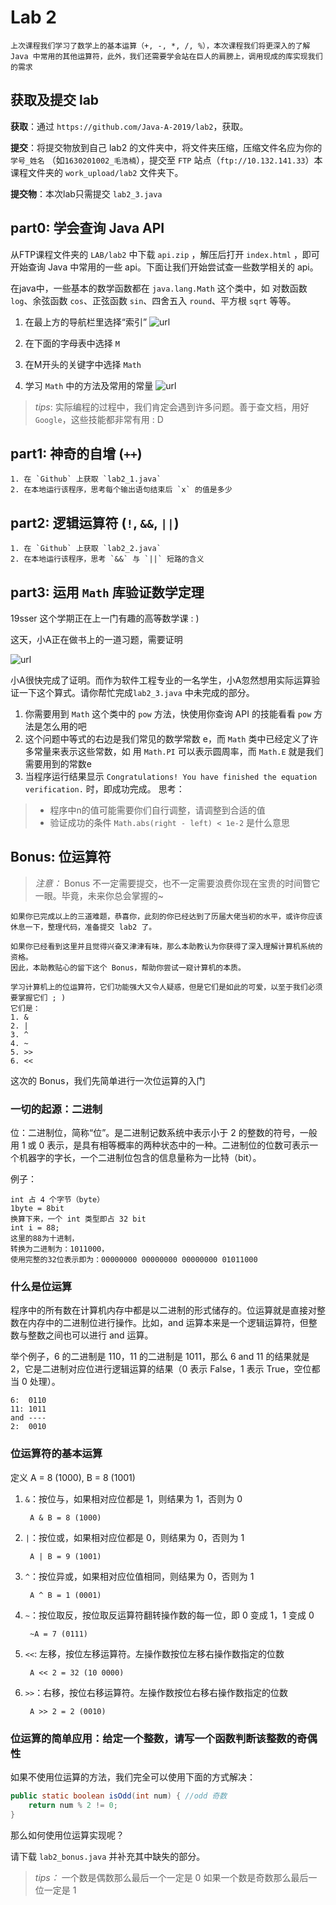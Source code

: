 # Lab 2

    上次课程我们学习了数学上的基本运算（+, -, *, /, %），本次课程我们将更深入的了解 Java 中常用的其他运算符，此外，我们还需要学会站在巨人的肩膀上，调用现成的库实现我们的需求

## 获取及提交 lab

**获取**：通过 `https://github.com/Java-A-2019/lab2`，获取。

**提交**：将提交物放到自己 lab2 的文件夹中，将文件夹压缩，压缩文件名应为你的 `学号_姓名` （如`1630201002_毛浩楠`），提交至 `FTP` 站点（`ftp://10.132.141.33`）本课程文件夹的 `work_upload/lab2` 文件夹下。

**提交物**：本次lab只需提交 `lab2_3.java`

## part0: 学会查询 Java API

从FTP课程文件夹的 `LAB/lab2` 中下载 `api.zip` ，解压后打开 `index.html` ，即可开始查询 Java 中常用的一些 api。下面让我们开始尝试查一些数学相关的 api。

在java中，一些基本的数学函数都在 `java.lang.Math` 这个类中，如 对数函数 `log`、余弦函数 `cos`、正弦函数 `sin`、四舍五入 `round`、平方根 `sqrt` 等等。

1. 在最上方的导航栏里选择“索引”
![url](https://cloud.githubusercontent.com/assets/9759891/18612704/5b64ddb4-7d93-11e6-895b-4c6441fe1135.png)

2. 在下面的字母表中选择 `M`

3. 在M开头的关键字中选择 `Math`

4. 学习 `Math` 中的方法及常用的常量
![url](https://cloud.githubusercontent.com/assets/9759891/18612881/9a8be44a-7d9a-11e6-96de-0323808e00b4.png)

> *tips*: 实际编程的过程中，我们肯定会遇到许多问题。善于查文档，用好 `Google`，这些技能都非常有用 : D

## part1: 神奇的自增 (`++`)

    1. 在 `Github` 上获取 `lab2_1.java`
    2. 在本地运行该程序，思考每个输出语句结束后 `x` 的值是多少

## part2: 逻辑运算符 (`!`, `&&`, `||`)

    1. 在 `Github` 上获取 `lab2_2.java`
    2. 在本地运行该程序，思考 `&&` 与 `||` 短路的含义    

## part3: 运用 `Math` 库验证数学定理

19sser 这个学期正在上一门有趣的高等数学课 : )

这天，小A正在做书上的一道习题，需要证明

![url](https://cloud.githubusercontent.com/assets/9759891/18614177/7409796e-7dbc-11e6-9189-7c56af5d91be.png)

小A很快完成了证明。而作为软件工程专业的一名学生，小A忽然想用实际运算验证一下这个算式。请你帮忙完成`lab2_3.java` 中未完成的部分。

1. 你需要用到 `Math` 这个类中的 `pow` 方法，快使用你查询 API 的技能看看 `pow` 方法是怎么用的吧
2. 这个问题中等式的右边是我们常见的数学常数 e，而 `Math` 类中已经定义了许多常量来表示这些常数，如 用 `Math.PI` 可以表示圆周率，而 `Math.E` 就是我们需要用到的常数e  
3. 当程序运行结果显示 `Congratulations! You have finished the equation verification.` 时，即成功完成。
思考：

> - 程序中n的值可能需要你们自行调整，请调整到合适的值
> - 验证成功的条件 `Math.abs(right - left) < 1e-2` 是什么意思

## Bonus: 位运算符
> *注意：* Bonus 不一定需要提交，也不一定需要浪费你现在宝贵的时间瞥它一眼。毕竟，未来你总会掌握的~

    如果你已完成以上的三道难题，恭喜你，此刻的你已经达到了历届大佬当初的水平，或许你应该休息一下，整理代码，准备提交 lab2 了。
    
    如果你已经看到这里并且觉得兴奋又津津有味，那么本助教认为你获得了深入理解计算机系统的资格。
    因此，本助教贴心的留下这个 Bonus，帮助你尝试一窥计算机的本质。    

    学习计算机上的位运算符，它们功能强大又令人疑惑，但是它们是如此的可爱，以至于我们必须要掌握它们 ; )
    它们是：
    1. &
    2. |
    3. ^
    4. ~
    5. >>
    6. <<

这次的 Bonus，我们先简单进行一次位运算的入门

### 一切的起源：二进制

位：二进制位，简称“位”。是二进制记数系统中表示小于 2 的整数的符号，一般用 1 或 0 表示，是具有相等概率的两种状态中的一种。二进制位的位数可表示一个机器字的字长，一个二进制位包含的信息量称为一比特（bit）。

例子：

    int 占 4 个字节（byte）    
    1byte = 8bit
    换算下来，一个 int 类型即占 32 bit
    int i = 88; 
    这里的88为十进制，
    转换为二进制为：1011000，
    使用完整的32位表示即为：00000000 00000000 00000000 01011000

### 什么是位运算

程序中的所有数在计算机内存中都是以二进制的形式储存的。位运算就是直接对整数在内存中的二进制位进行操作。比如，and 运算本来是一个逻辑运算符，但整数与整数之间也可以进行 and 运算。

举个例子，6 的二进制是 110，11 的二进制是 1011，那么 6 and 11 的结果就是 2，它是二进制对应位进行逻辑运算的结果（0 表示 False，1 表示 True，空位都当 0 处理）。

    6:  0110
    11: 1011
    and ----
    2:  0010

### 位运算符的基本运算
定义 A = 8 (1000), B = 8 (1001)
1. `&`：按位与，如果相对应位都是 1，则结果为 1，否则为 0
    
        A & B = 8 (1000)
2. `|`：按位或，如果相对应位都是 0，则结果为 0，否则为 1
    
        A | B = 9 (1001)
3. `^`：按位异或，如果相对应位值相同，则结果为 0，否则为 1

        A ^ B = 1 (0001)
4. `~`：按位取反，按位取反运算符翻转操作数的每一位，即 0 变成 1，1 变成 0
    
        ~A = 7 (0111)
5. `<<`: 左移，按位左移运算符。左操作数按位左移右操作数指定的位数
    
        A << 2 = 32 (10 0000)
6. `>>`：右移，按位右移运算符。左操作数按位右移右操作数指定的位数
    
        A >> 2 = 2 (0010)

### 位运算的简单应用：给定一个整数，请写一个函数判断该整数的奇偶性

如果不使用位运算的方法，我们完全可以使用下面的方式解决：

```java
public static boolean isOdd(int num) { //odd 奇数
    return num % 2 != 0;
}
```

那么如何使用位运算实现呢？

请下载 `lab2_bonus.java` 并补充其中缺失的部分。

> *tips：* 一个数是偶数那么最后一个一定是 0 如果一个数是奇数那么最后一位一定是 1
